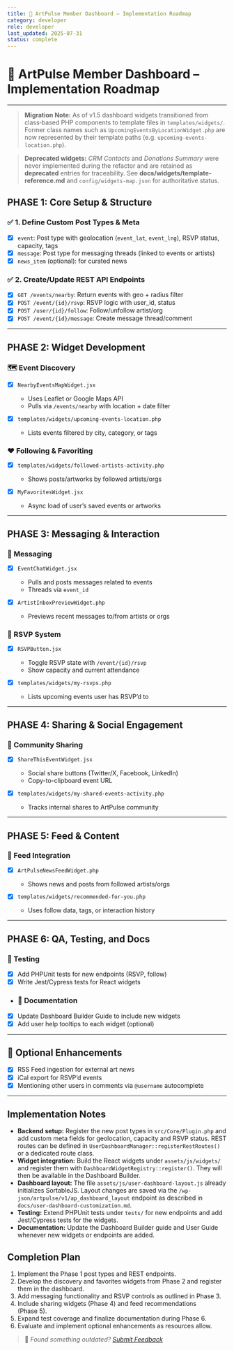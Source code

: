 ```yaml
---
title: 🧭 ArtPulse Member Dashboard – Implementation Roadmap
category: developer
role: developer
last_updated: 2025-07-31
status: complete
---
```


# 🧭 ArtPulse Member Dashboard – Implementation Roadmap

---

> **Migration Note:** As of v1.5 dashboard widgets transitioned from class‑based
> PHP components to template files in `templates/widgets/`. Former class names
> such as `UpcomingEventsByLocationWidget.php` are now represented by their
> template paths (e.g. `upcoming-events-location.php`).

> **Deprecated widgets:** *CRM Contacts* and *Donations Summary* were never implemented during the refactor and are retained as **deprecated** entries for traceability. See **docs/widgets/template-reference.md** and `config/widgets-map.json` for authoritative status.

## PHASE 1: Core Setup & Structure

### ✅ 1. Define Custom Post Types & Meta
- [x] `event`: Post type with geolocation (`event_lat`, `event_lng`), RSVP status, capacity, tags
- [x] `message`: Post type for messaging threads (linked to events or artists)
- [x] `news_item` (optional): for curated news

### ✅ 2. Create/Update REST API Endpoints
- [x] `GET /events/nearby`: Return events with geo + radius filter
- [x] `POST /event/{id}/rsvp`: RSVP logic with user_id, status
- [x] `POST /user/{id}/follow`: Follow/unfollow artist/org
- [x] `POST /event/{id}/message`: Create message thread/comment

---

## PHASE 2: Widget Development

### 🗺️ Event Discovery
- [x] `NearbyEventsMapWidget.jsx`
  - Uses Leaflet or Google Maps API
  - Pulls via `/events/nearby` with location + date filter

- [x] `templates/widgets/upcoming-events-location.php`
  - Lists events filtered by city, category, or tags

### ❤️ Following & Favoriting
- [x] `templates/widgets/followed-artists-activity.php`
  - Shows posts/artworks by followed artists/orgs

- [x] `MyFavoritesWidget.jsx`
  - Async load of user’s saved events or artworks

---

## PHASE 3: Messaging & Interaction

### 💬 Messaging
- [x] `EventChatWidget.jsx`
  - Pulls and posts messages related to events
  - Threads via `event_id`

- [x] `ArtistInboxPreviewWidget.php`
  - Previews recent messages to/from artists or orgs

### 📩 RSVP System
- [x] `RSVPButton.jsx`
  - Toggle RSVP state with `/event/{id}/rsvp`
  - Show capacity and current attendance

- [x] `templates/widgets/my-rsvps.php`
  - Lists upcoming events user has RSVP’d to

---

## PHASE 4: Sharing & Social Engagement

### 📢 Community Sharing
- [x] `ShareThisEventWidget.jsx`
  - Social share buttons (Twitter/X, Facebook, LinkedIn)
  - Copy-to-clipboard event URL

- [x] `templates/widgets/my-shared-events-activity.php`
  - Tracks internal shares to ArtPulse community

---

## PHASE 5: Feed & Content

### 📰 Feed Integration
- [x] `ArtPulseNewsFeedWidget.php`
  - Shows news and posts from followed artists/orgs

- [x] `templates/widgets/recommended-for-you.php`
  - Uses follow data, tags, or interaction history

---

## PHASE 6: QA, Testing, and Docs

### 🧪 Testing
- [x] Add PHPUnit tests for new endpoints (RSVP, follow)
- [x] Write Jest/Cypress tests for React widgets

- ### 📘 Documentation
- [x] Update Dashboard Builder Guide to include new widgets
- [x] Add user help tooltips to each widget (optional)

---

## 🔄 Optional Enhancements
- [x] RSS Feed ingestion for external art news
- [x] iCal export for RSVP’d events
- [x] Mentioning other users in comments via `@username` autocomplete

---

## Implementation Notes

- **Backend setup:** Register the new post types in `src/Core/Plugin.php` and add
  custom meta fields for geolocation, capacity and RSVP status.  REST routes can
  be defined in `UserDashboardManager::registerRestRoutes()` or a dedicated
  route class.
- **Widget integration:** Build the React widgets under `assets/js/widgets/` and
  register them with `DashboardWidgetRegistry::register()`. They will then be
  available in the Dashboard Builder.
- **Dashboard layout:** The file `assets/js/user-dashboard-layout.js` already
  initializes SortableJS. Layout changes are saved via the
  `/wp-json/artpulse/v1/ap_dashboard_layout` endpoint as described in
  `docs/user-dashboard-customization.md`.
- **Testing:** Extend PHPUnit tests under `tests/` for new endpoints and add
  Jest/Cypress tests for the widgets.
- **Documentation:** Update the Dashboard Builder guide and User Guide whenever
  new widgets or endpoints are added.

## Completion Plan

1. Implement the Phase 1 post types and REST endpoints.
2. Develop the discovery and favorites widgets from Phase 2 and register them in
   the dashboard.
3. Add messaging functionality and RSVP controls as outlined in Phase 3.
4. Include sharing widgets (Phase 4) and feed recommendations (Phase 5).
5. Expand test coverage and finalize documentation during Phase 6.
6. Evaluate and implement optional enhancements as resources allow.

> 💬 *Found something outdated? [Submit Feedback](feedback.md)*
